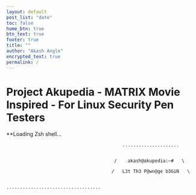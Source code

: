 ```yaml
---
layout: default
post_list: "date"
toc: false
home_btn: true
btn_text: true
footer: true
title: ""
author: "Akash Angle"
encrypted_text: true
permalink: /
---
```


# Project Akupedia - MATRIX Movie Inspired - For Linux Security Pen Testers

**Loading Zsh shell...


                                               .....................
                              
                              
                                            /    akash@akupedia:~#   \
                       
                                           /   L3t Th3 P@wn@ge b3GiN   \       
                              
                                         ...................................              

